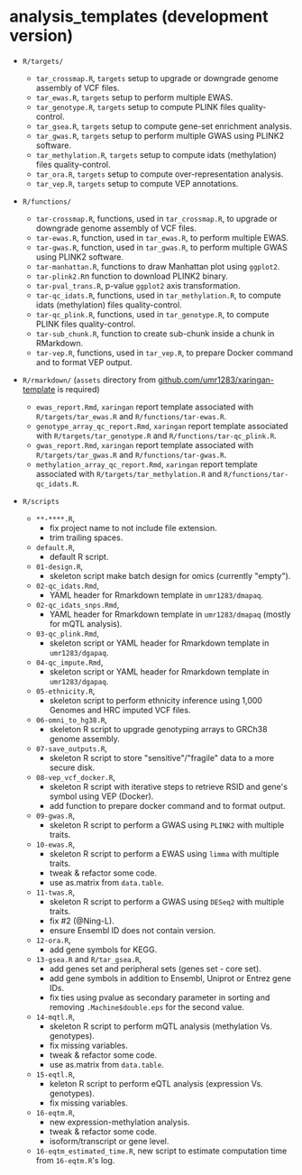 # analysis_templates (development version)

* `R/targets/`
  + `tar_crossmap.R`, `targets` setup to upgrade or downgrade genome assembly of VCF files.
  + `tar_ewas.R`, `targets` setup to perform multiple EWAS.
  + `tar_genotype.R`, `targets` setup to compute PLINK files quality-control.
  + `tar_gsea.R`, `targets` setup to compute gene-set enrichment analysis.
  + `tar_gwas.R`, `targets` setup to perform multiple GWAS using PLINK2 software.
  + `tar_methylation.R`, `targets` setup to compute idats (methylation) files quality-control.
  + `tar_ora.R`, `targets` setup to compute over-representation analysis.
  + `tar_vep.R`, `targets` setup to compute VEP annotations.

* `R/functions/`
  + `tar-crossmap.R`, functions, used in `tar_crossmap.R`, to upgrade or downgrade genome assembly of VCF files.
  + `tar-ewas.R`, function, used in `tar_ewas.R`, to perform multiple EWAS.
  + `tar-gwas.R`, function, used in `tar_gwas.R`, to perform multiple GWAS using PLINK2 software.
  + `tar-manhattan.R`, functions to draw Manhattan plot using `ggplot2`.
  + `tar-plink2.R`n function to download PLINK2 binary.
  + `tar-pval_trans.R`, p-value `ggplot2` axis transformation.
  + `tar-qc_idats.R`, functions, used in `tar_methylation.R`, to compute idats (methylation) files quality-control.
  + `tar-qc_plink.R`, functions, used in `tar_genotype.R`, to compute PLINK files quality-control.
  + `tar-sub_chunk.R`, function to create sub-chunk inside a chunk in RMarkdown.
  + `tar-vep.R`, functions, used in `tar_vep.R`, to prepare Docker command and to format VEP output.

* `R/rmarkdown/` (`assets` directory from [github.com/umr1283/xaringan-template](https://github.com/umr1283/xaringan-template) is required)
  + `ewas_report.Rmd`, `xaringan` report template associated with `R/targets/tar_ewas.R` and `R/functions/tar-ewas.R`.
  + `genotype_array_qc_report.Rmd`, `xaringan` report template associated with `R/targets/tar_genotype.R` and `R/functions/tar-qc_plink.R`.
  + `gwas_report.Rmd`, `xaringan` report template associated with `R/targets/tar_gwas.R` and `R/functions/tar-gwas.R`.
  + `methylation_array_qc_report.Rmd`, `xaringan` report template associated with `R/targets/tar_methylation.R` and `R/functions/tar-qc_idats.R`.

* `R/scripts`
  + `**-****.R`,
    - fix project name to not include file extension.
    - trim trailing spaces.
  + `default.R`,
    - default R script.
  + `01-design.R`,
    - skeleton script make batch design for omics (currently "empty").
  + `02-qc_idats.Rmd`,
    - YAML header for Rmarkdown template in `umr1283/dmapaq`.
  + `02-qc_idats_snps.Rmd`,
    - YAML header for Rmarkdown template in `umr1283/dmapaq` (mostly for mQTL analysis).
  + `03-qc_plink.Rmd`,
    - skeleton script or YAML header for Rmarkdown template in `umr1283/dgapaq`.
  + `04-qc_impute.Rmd`,
    - skeleton script or YAML header for Rmarkdown template in `umr1283/dgapaq`.
  + `05-ethnicity.R`,
    - skeleton script to perform ethnicity inference using 1,000 Genomes and HRC imputed VCF files.
  + `06-omni_to_hg38.R`,
    - skeleton R script to upgrade genotyping arrays to GRCh38 genome assembly.
  + `07-save_outputs.R`,
    - skeleton R script to store "sensitive"/"fragile" data to a more secure disk.
  + `08-vep_vcf_docker.R`,
    - skeleton R script with iterative steps to retrieve RSID and gene's symbol using VEP (Docker).
    - add function to prepare docker command and to format output.
  + `09-gwas.R`,
    - skeleton R script to perform a GWAS using `PLINK2`  with multiple traits.
  + `10-ewas.R`,
    - skeleton R script to perform a EWAS using `limma` with multiple traits.
    - tweak & refactor some code.
    - use as.matrix from `data.table`.
  + `11-twas.R`,
    - skeleton R script to perform a GWAS using `DESeq2` with multiple traits.
    - fix #2 (@Ning-L).
    - ensure Ensembl ID does not contain version.
  + `12-ora.R`,
    - add gene symbols for KEGG.
  + `13-gsea.R` and `R/tar_gsea.R`,
    - add genes set and peripheral sets (genes set - core set).
    - add gene symbols in addition to Ensembl, Uniprot or Entrez gene IDs.
    - fix ties using pvalue as secondary parameter in sorting and removing `.Machine$double.eps` for the second value.
  + `14-mqtl.R`,
    - skeleton R script to perform mQTL analysis (methylation Vs. genotypes).
    - fix missing variables.
    - tweak & refactor some code.
    - use as.matrix from `data.table`.
  + `15-eqtl.R`,
    - keleton R script to perform eQTL analysis (expression Vs. genotypes).
    - fix missing variables.
  + `16-eqtm.R`,
    - new expression-methylation analysis.
    - tweak & refactor some code.
    - isoform/transcript or gene level.
  + `16-eqtm_estimated_time.R`, new script to estimate computation time from `16-eqtm.R`'s log.
